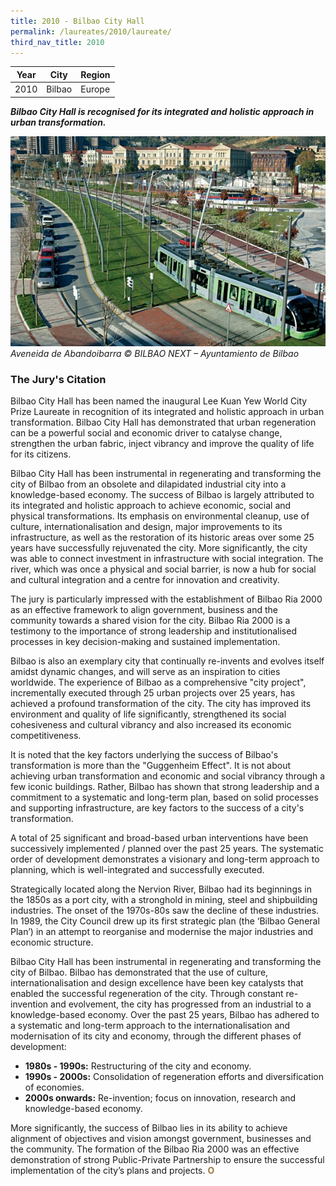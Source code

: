 ```yaml
---
title: 2010 - Bilbao City Hall
permalink: /laureates/2010/laureate/
third_nav_title: 2010
---
```


| Year | City | Region |
|--|--|--|
| 2010 | Bilbao | Europe |

***Bilbao City Hall is recognised for its integrated and holistic approach in urban transformation.***

![Aveneida de Abandoibarra](/images/laureates/bilbao.jpg)
_Aveneida de Abandoibarra © BILBAO NEXT – Ayuntamiento de Bilbao_

### **The Jury's Citation**
Bilbao City Hall has been named the inaugural Lee Kuan Yew World City Prize Laureate in recognition of its integrated and holistic approach in urban transformation. Bilbao City Hall has demonstrated that urban regeneration can be a powerful social and economic driver to catalyse change, strengthen the urban fabric, inject vibrancy and improve the quality of life for its citizens. 

Bilbao City Hall has been instrumental in regenerating and transforming the city of Bilbao from an obsolete and dilapidated industrial city into a knowledge-based economy. The success of Bilbao is largely attributed to its integrated and holistic approach to achieve economic, social and physical transformations. Its emphasis on environmental cleanup, use of culture, internationalisation and design, major improvements to its infrastructure, as well as the restoration of its historic areas over some 25 years have successfully rejuvenated the city. More significantly, the city was able to connect investment in infrastructure with social integration. The river, which was once a physical and social barrier, is now a hub for social and cultural integration and a centre for innovation and creativity.

The jury is particularly impressed with the establishment of Bilbao Ria 2000 as an effective framework to align government, business and the community towards a shared vision for the city. Bilbao Ria 2000 is a testimony to the importance of strong leadership and institutionalised processes in key decision-making and sustained implementation.

Bilbao is also an exemplary city that continually re-invents and evolves itself amidst dynamic changes, and will serve as an inspiration to cities worldwide. The experience of Bilbao as a comprehensive "city project", incrementally executed through 25 urban projects over 25 years, has achieved a profound transformation of the city. The city has improved its environment and quality of life significantly, strengthened its social cohesiveness and cultural vibrancy and also increased its economic competitiveness.

It is noted that the key factors underlying the success of Bilbao's transformation is more than the "Guggenheim Effect". It is not about achieving urban transformation and economic and social vibrancy through a few iconic buildings. Rather, Bilbao has shown that strong leadership and a commitment to a systematic and long-term plan, based on solid processes and supporting infrastructure, are key factors to the success of a city's transformation.

A total of 25 significant and broad-based urban interventions have been successively implemented / planned over the past 25 years. The systematic order of development demonstrates a visionary and long-term approach to planning, which is well-integrated and successfully executed. 

Strategically located along the Nervion River, Bilbao had its beginnings in the 1850s as a port city, with a stronghold in mining, steel and shipbuilding industries. The onset of the 1970s-80s saw the decline of these industries. In 1989, the City Council drew up its first strategic plan (the ‘Bilbao General Plan’) in an attempt to reorganise and modernise the major industries and economic structure. 

Bilbao City Hall has been instrumental in regenerating and transforming the city of Bilbao. Bilbao has demonstrated that the use of culture, internationalisation and design excellence have been key catalysts that enabled the successful regeneration of the city.  Through constant re-invention and evolvement, the city has progressed from an industrial to a knowledge-based economy. Over the past 25 years, Bilbao has adhered to a systematic and long-term approach to the internationalisation and modernisation of its city and economy, through the different phases of development:

-   **1980s - 1990s:** Restructuring of the city and economy.
-   **1990s - 2000s:**  Consolidation of regeneration efforts and diversification of economies.
-   **2000s onwards:**  Re-invention; focus on innovation, research and knowledge-based economy.

More significantly, the success of Bilbao lies in its ability to achieve alignment of objectives and vision amongst government, businesses and the community. The formation of the Bilbao Ria 2000 was an effective demonstration of strong Public-Private Partnership to ensure the successful implementation of the city’s plans and projects. **<font color="#967942">O</font>**
